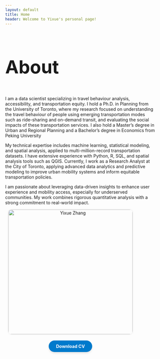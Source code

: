 ```yaml
---
layout: default
title: Home
header: Welcome to Yixue's personal page!
---
```


<style>
.about-section h3 {
  font-size: 58px;
}

.bio-section p {
  margin-bottom: 30px;
}

.profile-img {
  width: 400px;
  border-radius: 10px;
  box-shadow: 0 0 5px rgba(0,0,0,0.1);
}

.profile-container {
  flex: 0 0 400px;
  text-align: center;
  margin-left: 10px;
  align-self: center;
}

/* Responsive: only adjust image size, keep layout */
@media (max-width: 768px) {
  .profile-img {
    width: 250px;
  }
  .profile-container {
    flex: 0 0 100%;
    margin-left: 0;
    text-align: center;
    margin-top: 20px; /* 可选：增加与上方简介的间距 */
  }
}

.cv-button {
  display: inline-block;
  padding: 10px 24px;
  background-color: #007ACC;
  color: white;
  text-decoration: none;
  border-radius: 25px;
  font-weight: bold;
  box-shadow: 0 4px 6px rgba(0, 0, 0, 0.1);
  transition: background-color 0.3s ease, transform 0.2s ease;
}

.cv-button:hover {
  background-color: #005ea2;
  transform: translateY(-2px);
}

</style>

<div style="display: flex; align-items: center; justify-content: space-between; flex-wrap: wrap;">

  <!-- 左侧简介 -->
  <div class="about-section" style="flex: 1; min-width: 250px; margin-right: 20px;">
    <h3>About</h3>
    <p>I am a data scientist specializing in travel behaviour analysis, accessibility, and transportation equity. I hold a Ph.D. in Planning from the University of Toronto, where my research focused on understanding the travel behaviour of people using emerging transportation modes such as ride-sharing and on-demand transit, and evaluating the social impacts of these transportation services. I also hold a Master’s degree in Urban and Regional Planning and a Bachelor’s degree in Economics from Peking University</p>
    <p>My technical expertise includes machine learning, statistical modeling, and spatial analysis, applied to multi-million-record transportation datasets. I have extensive experience with Python, R, SQL, and spatial analysis tools such as QGIS. Currently, I work as a Research Analyst at the City of Toronto, applying advanced data analytics and predictive modeling to improve urban mobility systems and inform equitable transportation policies.</p>
    <p>I am passionate about leveraging data-driven insights to enhance user experience and mobility access, especially for underserved communities. My work combines rigorous quantitative analysis with a strong commitment to real-world impact.</p>
  </div>

<!-- 右侧头像 -->
<div class="profile-container">
  <img src="{{ '/figures/profile1YZ.jpg' | relative_url }}"
       alt="Yixue Zhang"
       class="profile-img">

  <!-- 下载CV按钮 -->
  <div style="margin-top: 20px;">
    <a href="{{ '/assets/css/YixueZhang_CV_25Jul.pdf' | relative_url }}"
       target="_blank"
       class="cv-button">
       Download CV
    </a>
  </div>
</div>

</div>